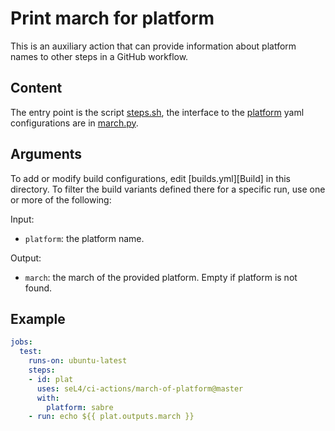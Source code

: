 <!--
     Copyright 2021, Proofcraft Pty Ltd

     SPDX-License-Identifier: CC-BY-SA-4.0
-->

# Print march for platform

This is an auxiliary action that can provide information about platform names
to other steps in a GitHub workflow.

## Content

The entry point is the script [steps.sh], the interface to the
[platform] yaml configurations are in [march.py].

[steps.sh]: ./steps.sh
[march.py]: ./march.py
[platform]: ../seL4-platforms/platforms.yml

## Arguments

To add or modify build configurations, edit [builds.yml][Build] in this
directory. To filter the build variants defined there for a specific run,
use one or more of the following:

Input:

- `platform`: the platform name.

Output:

- `march`: the march of the provided platform. Empty if platform is not found.

## Example

```yaml
jobs:
  test:
    runs-on: ubuntu-latest
    steps:
    - id: plat
      uses: seL4/ci-actions/march-of-platform@master
      with:
        platform: sabre
    - run: echo ${{ plat.outputs.march }}
```
